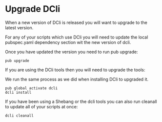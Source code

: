 # Upgrade DCli

When a new version of DCli is released you will want to upgrade to the latest version.

For any of your scripts which use DCli you will need to update the local pubspec.yaml dependency section wit the new version of dcli.

Once you have updated the version you need to run pub upgrade:

```text
pub upgrade
```

If you are using the DCli tools then you will need to upgrade the tools:

We run the same process as we did when installing DCli to upgraded it.

```text
pub global activate dcli
dcli install
```

If you have been using a Shebang or the dcli tools you can also run cleanall to update all of your scripts at once:

```text
dcli cleanall
```



